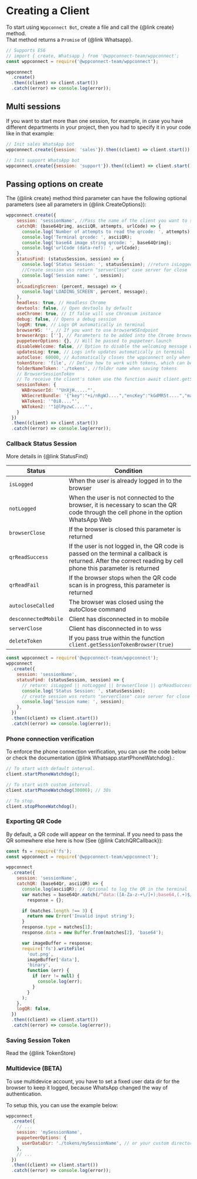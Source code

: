 # Creating a Client

To start using `Wppconnect Bot`, create a file and call the {@link create} method.\
That method returns a `Promise` of {@link Whatsapp}.

```javascript
// Supports ES6
// import { create, Whatsapp } from '@wppconnect-team/wppconnect';
const wppconnect = require('@wppconnect-team/wppconnect');

wppconnect
  .create()
  .then((client) => client.start())
  .catch((error) => console.log(error));
```

## Multi sessions

If you want to start more than one session, for example,
in case you have different departments in your project,
then you had to specify it in your code like in that example:

```javascript
// Init sales WhatsApp bot
wppconnect.create({session: 'sales'}).then((client) => client.start());

// Init support WhatsApp bot
wppconnect.create({session: 'support'}).then((client) => client.start());
```

## Passing options on create

The {@link create} method third parameter can have the following optional parameters (see all parameters in {@link CreateOptions}):

```javascript
wppconnect.create({
    session: 'sessionName', //Pass the name of the client you want to start the bot
    catchQR: (base64Qrimg, asciiQR, attempts, urlCode) => {
      console.log('Number of attempts to read the qrcode: ', attempts);
      console.log('Terminal qrcode: ', asciiQR);
      console.log('base64 image string qrcode: ', base64Qrimg);
      console.log('urlCode (data-ref): ', urlCode);
    },
    statusFind: (statusSession, session) => {
      console.log('Status Session: ', statusSession); //return isLogged || notLogged || browserClose || qrReadSuccess || qrReadFail || autocloseCalled || desconnectedMobile || deleteToken
      //Create session wss return "serverClose" case server for close
      console.log('Session name: ', session);
    },
    onLoadingScreen: (percent, message) => {
      console.log('LOADING_SCREEN', percent, message);
    },
    headless: true, // Headless Chrome
    devtools: false, // Open devtools by default
    useChrome: true, // If false will use Chromium instance
    debug: false, // Opens a debug session
    logQR: true, // Logs QR automatically in terminal
    browserWS: '', // If you want to use browserWSEndpoint
    browserArgs: [''], // Parameters to be added into the Chrome browser instance
    puppeteerOptions: {}, // Will be passed to puppeteer.launch
    disableWelcome: false, // Option to disable the welcoming message which appears in the beginning
    updatesLog: true, // Logs info updates automatically in terminal
    autoClose: 60000, // Automatically closes the wppconnect only when scanning the QR code (default 60 seconds, if you want to turn it off, assign 0 or false)
    tokenStore: 'file', // Define how to work with tokens, which can be a custom interface
    folderNameToken: './tokens', //folder name when saving tokens
    // BrowserSessionToken
    // To receive the client's token use the function await client.getSessionTokenBrowser()
    sessionToken: {
      WABrowserId: '"UnXjH....."',
      WASecretBundle: '{"key":"+i/nRgWJ....","encKey":"kGdMR5t....","macKey":"+i/nRgW...."}',
      WAToken1: '"0i8...."',
      WAToken2: '"1@lPpzwC...."',
    }
  })
  .then((client) => client.start())
  .catch((error) => console.log(error));
```

### Callback Status Session

More details in {@link StatusFind}

| Status               | Condition                                                                                                                                                      |
|----------------------|----------------------------------------------------------------------------------------------------------------------------------------------------------------|
| `isLogged`           | When the user is already logged in to the browser                                                                                                              |
| `notLogged`          | When the user is not connected to the browser, it is necessary to scan the QR code through the cell phone in the option WhatsApp Web                           |
| `browserClose`       | If the browser is closed this parameter is returned                                                                                                            |
| `qrReadSuccess`      | If the user is not logged in, the QR code is passed on the terminal a callback is returned. After the correct reading by cell phone this parameter is returned |
| `qrReadFail`         | If the browser stops when the QR code scan is in progress, this parameter is returned                                                                          |
| `autocloseCalled`    | The browser was closed using the autoClose command                                                                                                             |
| `desconnectedMobile` | Client has disconnected in to mobile                                                                                                                           |
| `serverClose`        | Client has disconnected in to wss                                                                                                                              |
| `deleteToken`        | If you pass true within the function `client.getSessionTokenBrowser(true)`                                                                                     |

```javascript
const wppconnect = require('@wppconnect-team/wppconnect');
wppconnect
  .create({
    session: 'sessionName',
    statusFind: (statusSession, session) => {
      // return: isLogged || notLogged || browserClose || qrReadSuccess || qrReadFail || autocloseCalled || desconnectedMobile || deleteToken
      console.log('Status Session: ', statusSession);
      // create session wss return "serverClose" case server for close
      console.log('Session name: ', session);
    },
  })
  .then((client) => client.start())
  .catch((error) => console.log(error));
```

### Phone connection verification
To enforce the phone connection verification, you can use the code below or check the documentation {@link Whatsapp.startPhoneWatchdog}.:
```javascript
// To start with default interval.
client.startPhoneWatchdog();

// To start with custom interval.
client.startPhoneWatchdog(30000); // 30s

// To stop.
client.stopPhoneWatchdog();
```

### Exporting QR Code

By default, a QR code will appear on the terminal. If you need to pass the QR
somewhere else here is how (See {@link CatchQRCallback}):

```javascript
const fs = require('fs');
const wppconnect = require('@wppconnect-team/wppconnect');

wppconnect
  .create({
    session: 'sessionName',
    catchQR: (base64Qr, asciiQR) => {
      console.log(asciiQR); // Optional to log the QR in the terminal
      var matches = base64Qr.match(/^data:([A-Za-z-+\/]+);base64,(.+)$/),
        response = {};

      if (matches.length !== 3) {
        return new Error('Invalid input string');
      }
      response.type = matches[1];
      response.data = new Buffer.from(matches[2], 'base64');

      var imageBuffer = response;
      require('fs').writeFile(
        'out.png',
        imageBuffer['data'],
        'binary',
        function (err) {
          if (err != null) {
            console.log(err);
          }
        }
      );
    },
    logQR: false,
  })
  .then((client) => client.start())
  .catch((error) => console.log(error));
```

### Saving Session Token

Read the {@link TokenStore}

### Multidevice (BETA)

To use multidevice account, you have to set a fixed user data dir for the browser to keep it logged,
because WhatsApp changed the way of authentication.

To setup this, you can use the example below:

```javascript
wppconnect
  .create({
    // ...
    session: 'mySessionName',
    puppeteerOptions: {
      userDataDir: './tokens/mySessionName', // or your custom directory
    },
    // ...
  })
  .then((client) => client.start())
  .catch((error) => console.log(error));
```

